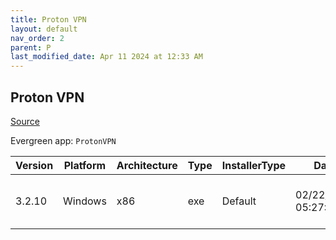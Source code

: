 ```yaml
---
title: Proton VPN
layout: default
nav_order: 2
parent: P
last_modified_date: Apr 11 2024 at 12:33 AM
---
```


## Proton VPN

[Source](https://protonvpn.com/)

Evergreen app: `ProtonVPN`

| Version | Platform | Architecture | Type | InstallerType | Date                | Size     | URI                                                                                                                                                                        |
| ------- | -------- | ------------ | ---- | ------------- | ------------------- | -------- | -------------------------------------------------------------------------------------------------------------------------------------------------------------------------- |
| 3.2.10  | Windows  | x86          | exe  | Default       | 02/22/2024 05:27:43 | 79346664 | [https://github.com/ProtonVPN/win-app/releases/download/3.2.10/ProtonVPN_v3.2.10.exe](https://github.com/ProtonVPN/win-app/releases/download/3.2.10/ProtonVPN_v3.2.10.exe) |
